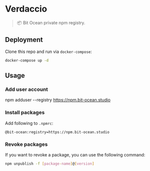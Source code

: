 # Verdaccio

> 📦 Bit Ocean private npm registry.

## Deployment

Clone this repo and run via `docker-compose`:

```bash
docker-compose up -d
```

## Usage

### Add user account

npm adduser --registry https://npm.bit-ocean.studio

### Install packages

Add following to `.npmrc`:

```properties
@bit-ocean:registry=https://npm.bit-ocean.studio
```

### Revoke packages

If you want to revoke a package, you can use the following command:

```bash
npm unpublish -f [package-name]@[version]
```
